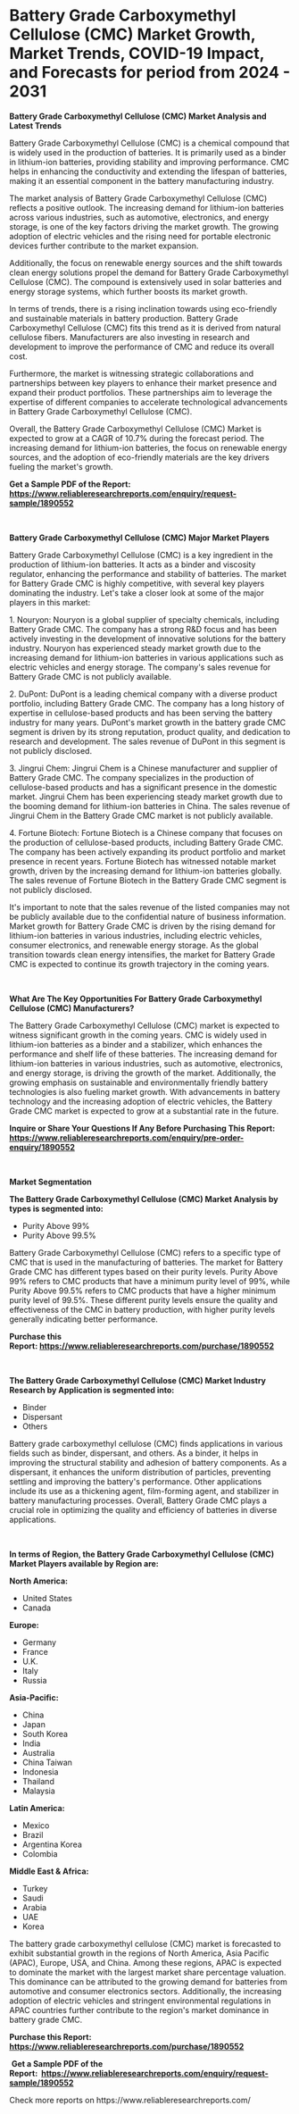 <p><h1>Battery Grade Carboxymethyl Cellulose (CMC) Market Growth, Market Trends, COVID-19 Impact, and Forecasts for period from 2024 - 2031</h1></p><p><strong>Battery Grade Carboxymethyl Cellulose (CMC) Market Analysis and Latest Trends</strong></p>
<p><p>Battery Grade Carboxymethyl Cellulose (CMC) is a chemical compound that is widely used in the production of batteries. It is primarily used as a binder in lithium-ion batteries, providing stability and improving performance. CMC helps in enhancing the conductivity and extending the lifespan of batteries, making it an essential component in the battery manufacturing industry.</p><p>The market analysis of Battery Grade Carboxymethyl Cellulose (CMC) reflects a positive outlook. The increasing demand for lithium-ion batteries across various industries, such as automotive, electronics, and energy storage, is one of the key factors driving the market growth. The growing adoption of electric vehicles and the rising need for portable electronic devices further contribute to the market expansion.</p><p>Additionally, the focus on renewable energy sources and the shift towards clean energy solutions propel the demand for Battery Grade Carboxymethyl Cellulose (CMC). The compound is extensively used in solar batteries and energy storage systems, which further boosts its market growth.</p><p>In terms of trends, there is a rising inclination towards using eco-friendly and sustainable materials in battery production. Battery Grade Carboxymethyl Cellulose (CMC) fits this trend as it is derived from natural cellulose fibers. Manufacturers are also investing in research and development to improve the performance of CMC and reduce its overall cost.</p><p>Furthermore, the market is witnessing strategic collaborations and partnerships between key players to enhance their market presence and expand their product portfolios. These partnerships aim to leverage the expertise of different companies to accelerate technological advancements in Battery Grade Carboxymethyl Cellulose (CMC).</p><p>Overall, the Battery Grade Carboxymethyl Cellulose (CMC) Market is expected to grow at a CAGR of 10.7% during the forecast period. The increasing demand for lithium-ion batteries, the focus on renewable energy sources, and the adoption of eco-friendly materials are the key drivers fueling the market's growth.</p></p>
<p><strong>Get a Sample PDF of the Report:&nbsp; <a href="https://www.reliableresearchreports.com/enquiry/request-sample/1890552">https://www.reliableresearchreports.com/enquiry/request-sample/1890552</a></strong></p>
<p>&nbsp;</p>
<p><strong>Battery Grade Carboxymethyl Cellulose (CMC) Major Market Players</strong></p>
<p><p>Battery Grade Carboxymethyl Cellulose (CMC) is a key ingredient in the production of lithium-ion batteries. It acts as a binder and viscosity regulator, enhancing the performance and stability of batteries. The market for Battery Grade CMC is highly competitive, with several key players dominating the industry. Let's take a closer look at some of the major players in this market:</p><p>1. Nouryon: Nouryon is a global supplier of specialty chemicals, including Battery Grade CMC. The company has a strong R&D focus and has been actively investing in the development of innovative solutions for the battery industry. Nouryon has experienced steady market growth due to the increasing demand for lithium-ion batteries in various applications such as electric vehicles and energy storage. The company's sales revenue for Battery Grade CMC is not publicly available.</p><p>2. DuPont: DuPont is a leading chemical company with a diverse product portfolio, including Battery Grade CMC. The company has a long history of expertise in cellulose-based products and has been serving the battery industry for many years. DuPont's market growth in the battery grade CMC segment is driven by its strong reputation, product quality, and dedication to research and development. The sales revenue of DuPont in this segment is not publicly disclosed.</p><p>3. Jingrui Chem: Jingrui Chem is a Chinese manufacturer and supplier of Battery Grade CMC. The company specializes in the production of cellulose-based products and has a significant presence in the domestic market. Jingrui Chem has been experiencing steady market growth due to the booming demand for lithium-ion batteries in China. The sales revenue of Jingrui Chem in the Battery Grade CMC market is not publicly available.</p><p>4. Fortune Biotech: Fortune Biotech is a Chinese company that focuses on the production of cellulose-based products, including Battery Grade CMC. The company has been actively expanding its product portfolio and market presence in recent years. Fortune Biotech has witnessed notable market growth, driven by the increasing demand for lithium-ion batteries globally. The sales revenue of Fortune Biotech in the Battery Grade CMC segment is not publicly disclosed.</p><p>It's important to note that the sales revenue of the listed companies may not be publicly available due to the confidential nature of business information. Market growth for Battery Grade CMC is driven by the rising demand for lithium-ion batteries in various industries, including electric vehicles, consumer electronics, and renewable energy storage. As the global transition towards clean energy intensifies, the market for Battery Grade CMC is expected to continue its growth trajectory in the coming years.</p></p>
<p>&nbsp;</p>
<p><strong>What Are The Key Opportunities For Battery Grade Carboxymethyl Cellulose (CMC) Manufacturers?</strong></p>
<p><p>The Battery Grade Carboxymethyl Cellulose (CMC) market is expected to witness significant growth in the coming years. CMC is widely used in lithium-ion batteries as a binder and a stabilizer, which enhances the performance and shelf life of these batteries. The increasing demand for lithium-ion batteries in various industries, such as automotive, electronics, and energy storage, is driving the growth of the market. Additionally, the growing emphasis on sustainable and environmentally friendly battery technologies is also fueling market growth. With advancements in battery technology and the increasing adoption of electric vehicles, the Battery Grade CMC market is expected to grow at a substantial rate in the future.</p></p>
<p><strong>Inquire or Share Your Questions If Any Before Purchasing This Report: <a href="https://www.reliableresearchreports.com/enquiry/pre-order-enquiry/1890552">https://www.reliableresearchreports.com/enquiry/pre-order-enquiry/1890552</a></strong></p>
<p>&nbsp;</p>
<p><strong>Market Segmentation</strong></p>
<p><strong>The Battery Grade Carboxymethyl Cellulose (CMC) Market Analysis by types is segmented into:</strong></p>
<p><ul><li>Purity Above 99%</li><li>Purity Above 99.5%</li></ul></p>
<p><p>Battery Grade Carboxymethyl Cellulose (CMC) refers to a specific type of CMC that is used in the manufacturing of batteries. The market for Battery Grade CMC has different types based on their purity levels. Purity Above 99% refers to CMC products that have a minimum purity level of 99%, while Purity Above 99.5% refers to CMC products that have a higher minimum purity level of 99.5%. These different purity levels ensure the quality and effectiveness of the CMC in battery production, with higher purity levels generally indicating better performance.</p></p>
<p><strong>Purchase this Report:&nbsp;<a href="https://www.reliableresearchreports.com/purchase/1890552">https://www.reliableresearchreports.com/purchase/1890552</a></strong></p>
<p>&nbsp;</p>
<p><strong>The Battery Grade Carboxymethyl Cellulose (CMC) Market Industry Research by Application is segmented into:</strong></p>
<p><ul><li>Binder</li><li>Dispersant</li><li>Others</li></ul></p>
<p><p>Battery grade carboxymethyl cellulose (CMC) finds applications in various fields such as binder, dispersant, and others. As a binder, it helps in improving the structural stability and adhesion of battery components. As a dispersant, it enhances the uniform distribution of particles, preventing settling and improving the battery's performance. Other applications include its use as a thickening agent, film-forming agent, and stabilizer in battery manufacturing processes. Overall, Battery Grade CMC plays a crucial role in optimizing the quality and efficiency of batteries in diverse applications.</p></p>
<p>&nbsp;</p>
<p><strong>In terms of Region, the Battery Grade Carboxymethyl Cellulose (CMC) Market Players available by Region are:</strong></p>
<p>
    <p> <strong> North America: </strong>
        <ul>
            <li>United States</li>
            <li>Canada</li>
        </ul>
        </p> 
    <p> <strong> Europe: </strong>
        <ul>
            <li>Germany</li>
            <li>France</li>
            <li>U.K.</li>
            <li>Italy</li>
            <li>Russia</li>
        </ul>
        </p> 
    <p> <strong> Asia-Pacific: </strong>
        <ul>
            <li>China</li>
            <li>Japan</li>
            <li>South Korea</li>
            <li>India</li>
            <li>Australia</li>
            <li>China Taiwan</li>
            <li>Indonesia</li>
            <li>Thailand</li>
            <li>Malaysia</li>
        </ul>
        </p> 
    <p> <strong> Latin America: </strong>
        <ul>
            <li>Mexico</li>
            <li>Brazil</li>
            <li>Argentina Korea</li>
            <li>Colombia</li>
        </ul>
        </p> 
    <p> <strong> Middle East & Africa: </strong>
        <ul>
            <li>Turkey</li>
            <li>Saudi</li>
            <li>Arabia</li>
            <li>UAE</li>
            <li>Korea</li>
        </ul>
    </p>
    </p>
<p><p>The battery grade carboxymethyl cellulose (CMC) market is forecasted to exhibit substantial growth in the regions of North America, Asia Pacific (APAC), Europe, USA, and China. Among these regions, APAC is expected to dominate the market with the largest market share percentage valuation. This dominance can be attributed to the growing demand for batteries from automotive and consumer electronics sectors. Additionally, the increasing adoption of electric vehicles and stringent environmental regulations in APAC countries further contribute to the region's market dominance in battery grade CMC.</p></p>
<p><strong>Purchase this Report: <a href="https://www.reliableresearchreports.com/purchase/1890552">https://www.reliableresearchreports.com/purchase/1890552</a></strong></p>
<p>&nbsp;<strong>Get a Sample PDF of the Report:&nbsp;&nbsp;<a href="https://www.reliableresearchreports.com/enquiry/request-sample/1890552">https://www.reliableresearchreports.com/enquiry/request-sample/1890552</a></strong></p>
<p><strong></strong></p>
<p>Check more reports on https://www.reliableresearchreports.com/</p>